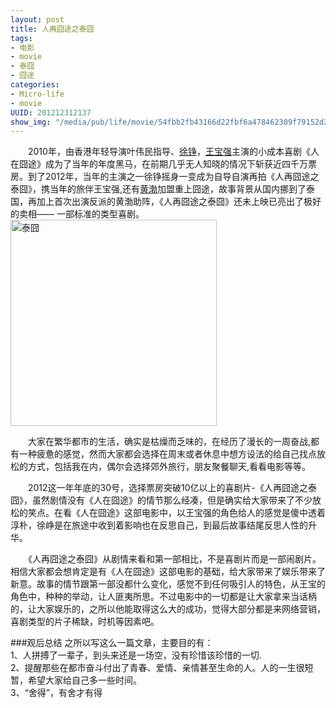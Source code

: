 ```yaml
---
layout: post
title: 人再囧途之泰囧
tags: 
- 电影
- movie
- 泰囧
- 囧途
categories:
- Micro-life
- movie
UUID: 201212312137
show_img: "/media/pub/life/movie/54fbb2fb43166d22fbf6a478462309f79152d25d.jpg"
---
```



 　　2010年，由香港年轻导演叶伟民指导、[徐铮](http://baike.baidu.com/view/164289.htm)，[王宝强](http://baike.baidu.com/view/764555.htm)主演的小成本喜剧《人在囧途》成为了当年的年度黑马，在前期几乎无人知晓的情况下斩获近四千万票房。到了2012年，当年的主演之一徐铮摇身一变成为自导自演再拍《人再囧途之泰囧》，携当年的旅伴王宝强,还有[黄渤](http://baike.baidu.com/view/396777.htm)加盟重上囧途，故事背景从国内挪到了泰国，再加上首次出演反派的黄渤助阵，《人再囧途之泰囧》还未上映已亮出了极好的卖相—— 一部标准的类型喜剧。
<a href="{{site.url}}/media/pub/life/movie/taijiong.jpg" alt="泰囧">
<img src="{{site.url}}/media/pub/life/movie/taijiong.jpg" width="330px" alt="泰囧" class="img-center" ></img>
</a>

  　　大家在繁华都市的生活，确实是枯燥而乏味的，在经历了漫长的一周奋战,都有一种疲惫的感觉，然而大家都会选择在周末或者休息中想方设法的给自己找点放松的方式，包括我在内，偶尔会选择郊外旅行，朋友聚餐聊天,看看电影等等。
 
  　　2012这一年年底的30号，选择票房突破10亿以上的喜剧片-《人再囧途之泰囧》，虽然剧情没有《人在囧途》的情节那么经凑，但是确实给大家带来了不少放松的笑点。在看《人在囧途》这部电影中，以王宝强的角色给人的感觉是傻中透着淳朴，徐峥是在旅途中收到着影响也在反思自己，到最后故事结尾反思人性的升华。

  　　《人再囧途之泰囧》从剧情来看和第一部相比，不是喜剧片而是一部闹剧片。相信大家都会想肯定是有《人在囧途》这部电影的基础，给大家带来了娱乐带来了新意。故事的情节跟第一部没都什么变化，感觉不到任何吸引人的特色，从王宝的角色中，种种的举动，让人匪夷所思。不过电影中的一切都是让大家拿来当话柄的，让大家娱乐的，之所以他能取得这么大的成功，觉得大部分都是来网络营销，喜剧类型的片子稀缺，时机等因素吧。

###观后总结
之所以写这么一篇文章，主要目的有：<br>
1、人拼搏了一辈子，到头来还是一场空，没有珍惜该珍惜的一切.<br>
2、提醒那些在都市奋斗付出了青春、爱情、亲情甚至生命的人。人的一生很短暂，希望大家给自己多一些时间。<br>
3、“舍得”，有舍才有得<br>

   

